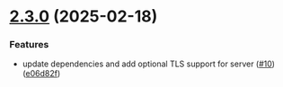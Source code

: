 # [2.3.0](https://github.com/arpanrec/crustpass/compare/2.2.8...2.3.0) (2025-02-18)


### Features

* update dependencies and add optional TLS support for server ([#10](https://github.com/arpanrec/crustpass/issues/10)) ([e06d82f](https://github.com/arpanrec/crustpass/commit/e06d82f5f533b5880553f1c3e1eb0f9b0955ea6c))
